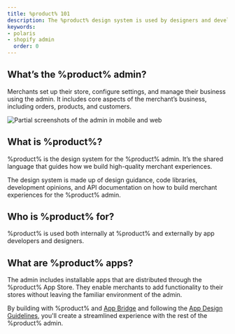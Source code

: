 ```yaml
---
title: %product% 101
description: The %product% design system is used by designers and developers to build world-class Shopify admin experiences.
keywords:
- polaris
- shopify admin
  order: 0
---
```


## What’s the %product% admin?

Merchants set up their store, configure settings, and manage their business using the admin. It includes core aspects of the merchant’s business, including orders, products, and customers.

![Partial screenshots of the admin in mobile and web](/images/getting-started/polaris-101/mobile-web-admin@2x.png)

## What is %product%?

%product% is the design system for the %product% admin. It’s the shared language that guides how we build high-quality merchant experiences.

The design system is made up of design guidance, code libraries, development opinions, and API documentation on how to build merchant experiences for the %product% admin.

## Who is %product% for?

%product% is used both internally at %product% and externally by app developers and designers.

## What are %product% apps?

The admin includes installable apps that are distributed through the %product% App Store. They enable merchants to add functionality to their stores without leaving the familiar environment of the admin.

By building with %product% and [App Bridge](https://shopify.dev/apps/tools/app-bridge) and following the [App Design Guidelines](https://shopify.dev/apps/design-guidelines), you'll create a streamlined experience with the rest of the %product% admin.